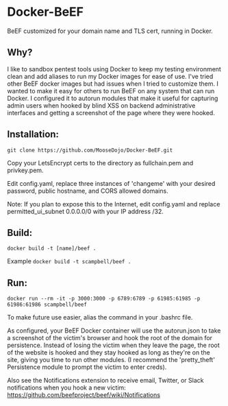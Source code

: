 # Docker-BeEF
BeEF customized for your domain name and TLS cert, running in Docker.

## Why?
I like to sandbox pentest tools using Docker to keep my testing environment clean and add aliases to run my Docker images for ease of use. I've tried other BeEF docker images but had issues when I tried to customize them. I wanted to make it easy for others to run BeEF on any system that can run Docker. I configured it to autorun modules that make it useful for capturing admin users when hooked by blind XSS on backend administrative interfaces and getting a screenshot of the page where they were hooked.

## Installation:

`git clone https://github.com/MooseDojo/Docker-BeEF.git`

Copy your LetsEncrypt certs to the directory as fullchain.pem and privkey.pem.

Edit config.yaml, replace three instances of 'changeme' with your desired password, public hostname, and CORS allowed domains.

Note: If you plan to expose this to the Internet, edit config.yaml and replace permitted_ui_subnet 0.0.0.0/0 with your IP address /32.

## Build:

`docker build -t [name]/beef .`

Example `docker build -t scampbell/beef .`

## Run:

`docker run --rm -it -p 3000:3000 -p 6789:6789 -p 61985:61985 -p 61986:61986 scampbell/beef`

To make future use easier, alias the command in your .bashrc file.

As configured, your BeEF Docker container will use the autorun.json to take a screenshot of the victim's browser and hook the root of the domain for persistence. Instead of losing the victim when they leave the page, the root of the website is hooked and they stay hooked as long as they're on the site, giving you time to run other modules. (I recommend the 'pretty_theft' Persistence module to prompt the victim to enter creds).

Also see the Notifications extension to receive email, Twitter, or Slack notifications when you hook a new victim: https://github.com/beefproject/beef/wiki/Notifications
